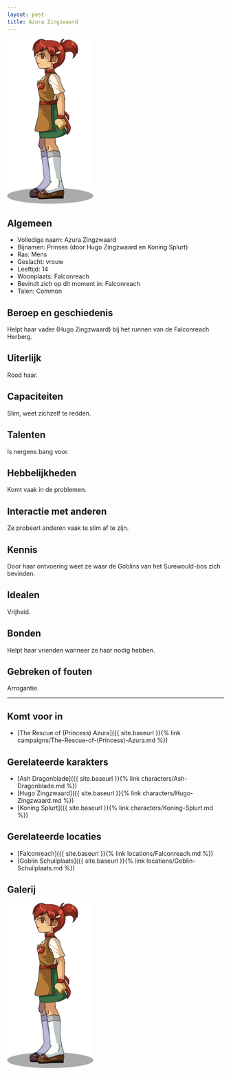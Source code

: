 ```yaml
---
layout: post
title: Azura Zingzwaard
---
```


<img src="../images/Azura Zingzwaard.jpeg" alt="Azura Zingzwaard" width=200>

## Algemeen
* Volledige naam: Azura Zingzwaard
* Bijnamen: Prinses (door Hugo Zingzwaard en Koning Splurt)
* Ras: Mens
* Geslacht: vrouw
* Leeftijd: 14
* Woonplaats: Falconreach
* Bevindt zich op dit moment in: Falconreach
* Talen: Common

## Beroep en geschiedenis
Helpt haar vader (Hugo Zingzwaard) bij het runnen van de Falconreach Herberg.

## Uiterlijk
Rood haar.

## Capaciteiten
Slim, weet zichzelf te redden.

## Talenten
Is nergens bang voor.

## Hebbelijkheden
Komt vaak in de problemen.

## Interactie met anderen
Ze probeert anderen vaak te slim af te zijn.

## Kennis
Door haar ontvoering weet ze waar de Goblins van het Surewould-bos zich bevinden.

## Idealen
Vrijheid.

## Bonden
Helpt haar vrienden wanneer ze haar nodig hebben.

## Gebreken of fouten
Arrogantie.

---

## Komt voor in
* [The Rescue of (Princess) Azura]({{ site.baseurl }}{% link campaigns/The-Rescue-of-(Princess)-Azura.md %})

## Gerelateerde karakters
* [Ash Dragonblade]({{ site.baseurl }}{% link characters/Ash-Dragonblade.md %})
* [Hugo Zingzwaard]({{ site.baseurl }}{% link characters/Hugo-Zingzwaard.md %})
* [Koning Splurt]({{ site.baseurl }}{% link characters/Koning-Splurt.md %})

## Gerelateerde locaties
* [Falconreach]({{ site.baseurl }}{% link locations/Falconreach.md %})
* [Goblin Schuilplaats]({{ site.baseurl }}{% link locations/Goblin-Schuilplaats.md %})

## Galerij
<img src="../images/Azura Zingzwaard.jpeg" alt="Azura Zingzwaard" width=200>